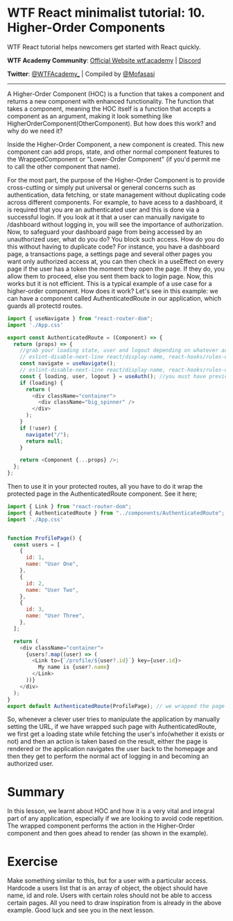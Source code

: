 # WTF React minimalist tutorial: 10. Higher-Order Components

WTF React tutorial helps newcomers get started with React quickly.

**WTF Academy Community**: [Official Website wtf.academy](https://wtf.academy) | [Discord](https://discord.gg/5akcruXrsk)

**Twitter**: [@WTFAcademy\_](https://twitter.com/WTFAcademy_) | Compiled by [@Mofasasi](https://twitter.com/mofasasi)

---

A Higher-Order Component (HOC) is a function that takes a component and returns a new component with enhanced functionality. The function that takes a component, meaning the HOC itself is a function that accepts a component as an argument, making it look something like HigherOrderComponent(OtherComponent). But how does this work? and why do we need it?

Inside the Higher-Order Component, a new component is created. This new component can add props, state, and other normal component features to the WrappedComponent or "Lower-Order Component" (if you'd permit me to call the other component that name).

For the most part, the purpose of the Higher-Order Component is to provide cross-cutting or simply put universal or general concerns such as authentication, data fetching, or state management without duplicating code across different components. For example, to have acess to a dashboard, it is required that you are an authenticated user and this is done via a successful login. If you look at it that a user can manually navigate to /dashboard without logging in, you will see the importance of authorization. Now, to safeguard your dashboard page from being accessed by an unauthorized user, what do you do? You block such access.
How do you do this without having to duplicate code?
For instance, you have a dashboard page, a transactions page, a settings page and several other pages you want only authorized access at, you can then check in a useEffect on every page if the user has a token the moment they open the page. If they do, you allow them to proceed, else you sent them back to login page. Now, this works but it is not efficient.
This is a typical example of a use case for a higher-order component.
How does it work? Let's see in this example:
we can have a component called AuthenticatedRoute in our application, which guards all protectd routes.

```javascript
import { useNavigate } from "react-router-dom";
import './App.css'

export const AuthenticatedRoute = (Component) => {
  return (props) => {
    //grab your loading state, user and logout depending on whatever action you want to perform here
    // eslint-disable-next-line react/display-name, react-hooks/rules-of-hooks
    const navigate = useNavigate();
    // eslint-disable-next-line react/display-name, react-hooks/rules-of-hooks
    const { loading, user, logout } = useAuth(); //you must have previously stored these in your global state using useContext
    if (loading) {
      return (
        <div className="container">
          <div className="big_spinner" />
        </div>
      );
    }
    if (!user) {
      navigate("/");
      return null;
    }

    return <Component {...props} />;
  };
};
```

Then to use it in your protected routes, all you have to do it wrap the protected page in the AuthenticatedRoute component. See it here;

```javascript
import { Link } from "react-router-dom";
import { AuthenticatedRoute } from "../components/AuthenticatedRoute";
import './App.css'


function ProfilePage() {
  const users = [
    {
      id: 1,
      name: "User One",
    },
    {
      id: 2,
      name: "User Two",
    },
    {
      id: 3,
      name: "User Three",
    },
  ];

  return (
    <div className="container">
      {users?.map((user) => (
        <Link to={`/profile/${user?.id}`} key={user.id}>
          My name is {user?.name}
        </Link>
      ))}
    </div>
  );
}
export default AuthenticatedRoute(ProfilePage); // we wrapped the page inside of the higer-one component
```

So, whenever a clever user tries to manipulate the application by manually setting the URL, if we have wrapped such page with AuthenticatedRoute, we first get a loading state while fetching the user's info(whether it exists or not) and then an action is taken based on the result, either the page is rendered or the application navigates the user back to the homepage and then they get to perform the normal act of logging in and becoming an authorized user.

# Summary

In this lesson, we learnt about HOC and how it is a very vital and integral part of any application, especially if we are looking to avoid code repetition. The wrapped component performs the action in the Higher-Order component and then goes ahead to render (as shown in the example).

# Exercise

Make something similar to this, but for a user with a particular access. Hardcode a users list that is an array of object, the object should have name, id and role. Users with certain roles should not be able to access certain pages. All you need to draw inspiration from is already in the above example. Good luck and see you in the next lesson.
